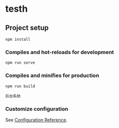 # testh

## Project setup
```
npm install
```

### Compiles and hot-reloads for development
```
npm run serve
```

### Compiles and minifies for production
```
npm run build
```
```
后台系统
```

### Customize configuration
See [Configuration Reference](https://cli.vuejs.org/config/).
